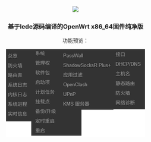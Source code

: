 <div align="center">
<img width="768" src="./images/openwrt.png"/>
  
### 基于lede源码编译的OpenWrt x86_64固件纯净版

功能预览：

<img src="./images/lede.png"/>
</div>
